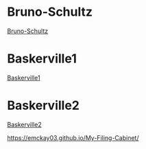 
# Bruno-Schultz

[Bruno-Schultz](https://emckay03.github.io/My-Filing-Cabinet/bruno-schultz.html) 

# Baskerville1

[Baskerville1](https://emckay03.github.io/My-Filing-Cabinet/baskerville1.html)

# Baskerville2

[Baskerville2](https://emckay03.github.io/My-Filing-Cabinet/Baskerville1/baskerville2.html)


https://emckay03.github.io/My-Filing-Cabinet/
